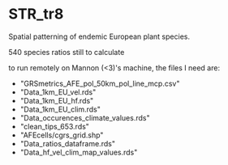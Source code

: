 # STR_tr8
Spatial patterning of endemic European plant species.

540 species ratios still to calculate

to run remotely on Mannon (<3)'s machine, the files I need are:

- "GRSmetrics_AFE_pol_50km_pol_line_mcp.csv"
- "Data_1km_EU_vel.rds"
- "Data_1km_EU_hf.rds"
- "Data_1km_EU_clim.rds"
- "Data_occurences_climate_values.rds"
- "clean_tips_653.rds"
- "AFEcells/cgrs_grid.shp"
- "Data_ratios_dataframe.rds"
- "Data_hf_vel_clim_map_values.rds"

